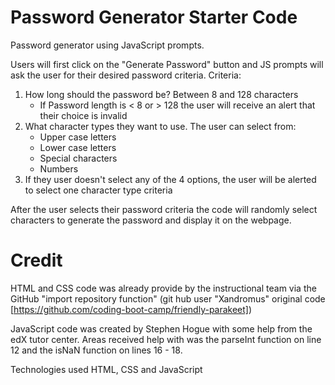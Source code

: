 # Password Generator Starter Code
Password generator using JavaScript prompts. 

Users will first click on the "Generate Password" button and JS prompts will ask the user for their desired password criteria.
Criteria:
1. How long should the password be? Between 8 and 128 characters
      - If Password length is < 8 or > 128 the user will receive an alert that their choice is invalid
2. What character types they want to use. The user can select from:
    - Upper case letters
    - Lower case letters
    - Special characters
    - Numbers
3. If they user doesn't select any of the 4 options, the user will be alerted to select one character type criteria

After the user selects their password criteria the code will randomly select characters to generate the password and display it on the webpage. 

# Credit

HTML and CSS code was already provide by the instructional team via the GitHub "import repository function" (git hub user "Xandromus" original code [https://github.com/coding-boot-camp/friendly-parakeet])

JavaScript code was created by Stephen Hogue with some help from the edX tutor center. Areas received help with was the parseInt function on line 12 and the isNaN function on lines 16 - 18.

Technologies used HTML, CSS and JavaScript